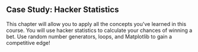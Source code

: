 ## Case Study: Hacker Statistics

This chapter will allow you to apply all the concepts you've learned in this course. You will use hacker statistics to calculate your chances of winning a bet. Use random number generators, loops, and Matplotlib to gain a competitive edge!
